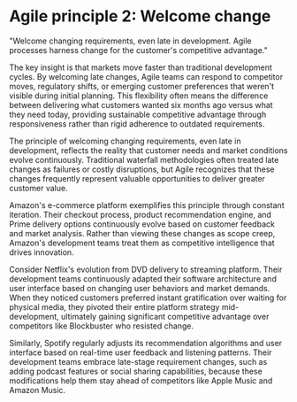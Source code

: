 # Agile principle 2: Welcome change

"Welcome changing requirements, even late in development. Agile processes harness change for the customer's competitive advantage."

The key insight is that markets move faster than traditional development cycles. By welcoming late changes, Agile teams can respond to competitor moves, regulatory shifts, or emerging customer preferences that weren't visible during initial planning. This flexibility often means the difference between delivering what customers wanted six months ago versus what they need today, providing sustainable competitive advantage through responsiveness rather than rigid adherence to outdated requirements.

The principle of welcoming changing requirements, even late in development, reflects the reality that customer needs and market conditions evolve continuously. Traditional waterfall methodologies often treated late changes as failures or costly disruptions, but Agile recognizes that these changes frequently represent valuable opportunities to deliver greater customer value.

Amazon's e-commerce platform exemplifies this principle through constant iteration. Their checkout process, product recommendation engine, and Prime delivery options continuously evolve based on customer feedback and market analysis. Rather than viewing these changes as scope creep, Amazon's development teams treat them as competitive intelligence that drives innovation.

Consider Netflix's evolution from DVD delivery to streaming platform. Their development teams continuously adapted their software architecture and user interface based on changing user behaviors and market demands. When they noticed customers preferred instant gratification over waiting for physical media, they pivoted their entire platform strategy mid-development, ultimately gaining significant competitive advantage over competitors like Blockbuster who resisted change.

Similarly, Spotify regularly adjusts its recommendation algorithms and user interface based on real-time user feedback and listening patterns. Their development teams embrace late-stage requirement changes, such as adding podcast features or social sharing capabilities, because these modifications help them stay ahead of competitors like Apple Music and Amazon Music.
